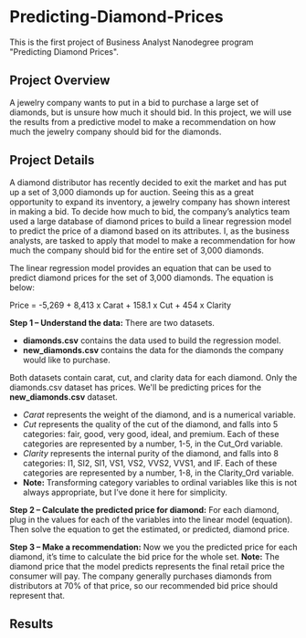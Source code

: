 
# Predicting-Diamond-Prices

This is the first project of Business Analyst Nanodegree program "Predicting Diamond Prices". 

## Project Overview 

A jewelry company wants to put in a bid to purchase a large set of diamonds, but is unsure how much it should bid. In this project, we will use the results from a predictive model to make a recommendation on how much the jewelry company should bid for the diamonds.

## Project Details
A diamond distributor has recently decided to exit the market and has put up a set of 3,000 diamonds up for auction. Seeing this as a great opportunity to expand its inventory, a jewelry company has shown interest in making a bid. To decide how much to bid, the company’s analytics team used a large database of diamond prices to build a linear regression model to predict the price of a diamond based on its attributes. I, as the business analysts, are tasked to apply that model to make a recommendation for how much the company should bid for the entire set of 3,000 diamonds.

The linear regression model provides an equation that can be used to predict diamond prices for the set of 3,000 diamonds. The equation is below:

Price = -5,269 + 8,413 x Carat + 158.1 x Cut + 454 x Clarity

**Step 1 – Understand the data:** There are two datasets.

* **diamonds.csv** contains the data used to build the regression model.
* **new_diamonds.csv** contains the data for the diamonds the company would like to purchase.

Both datasets contain carat, cut, and clarity data for each diamond. Only the diamonds.csv dataset has prices. We'll be predicting prices for the **new_diamonds.csv** dataset.

* *Carat* represents the weight of the diamond, and is a numerical variable.
* *Cut* represents the quality of the cut of the diamond, and falls into 5 categories: fair, good, very good, ideal, and premium. Each of these categories are represented by a number, 1-5, in the Cut_Ord variable.
* *Clarity* represents the internal purity of the diamond, and falls into 8 categories: I1, SI2, SI1, VS1, VS2, VVS2, VVS1, and IF. Each of these categories are represented by a number, 1-8, in the Clarity_Ord variable.
* **Note:** Transforming category variables to ordinal variables like this is not always appropriate, but I’ve done it here for simplicity.

**Step 2 – Calculate the predicted price for diamond:** For each diamond, plug in the values for each of the variables into the linear model (equation). Then solve the equation to get the estimated, or predicted, diamond price. 

**Step 3 – Make a recommendation:** Now we you the predicted price for each diamond, it’s time to calculate the bid price for the whole set. **Note:** The diamond price that the model predicts represents the final retail price the consumer will pay. The company generally purchases diamonds from distributors at 70% of that price, so our recommended bid price should represent that.

## Results
